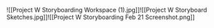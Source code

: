 ![[Project W Storyboarding Workspace (1).jpg]]![[Project W Storyboard Sketches.jpg]]![[Project W Storyboarding Feb 21 Screenshot.png]]